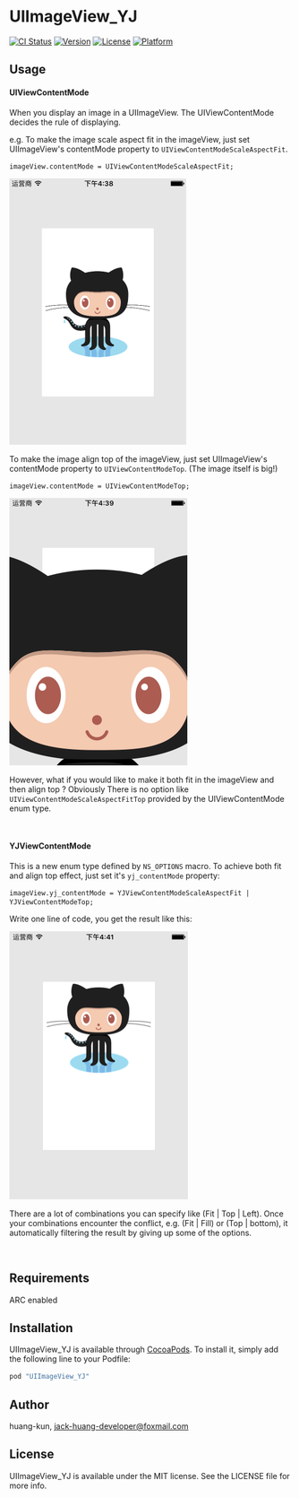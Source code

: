 # UIImageView_YJ

[![CI Status](http://img.shields.io/travis/huang-kun/UIImageView_YJ.svg?style=flat)](https://travis-ci.org/huang-kun/UIImageView_YJ)
[![Version](https://img.shields.io/cocoapods/v/UIImageView_YJ.svg?style=flat)](http://cocoapods.org/pods/UIImageView_YJ)
[![License](https://img.shields.io/cocoapods/l/UIImageView_YJ.svg?style=flat)](http://cocoapods.org/pods/UIImageView_YJ)
[![Platform](https://img.shields.io/cocoapods/p/UIImageView_YJ.svg?style=flat)](http://cocoapods.org/pods/UIImageView_YJ)

## Usage

#### UIViewContentMode

When you display an image in a UIImageView. The UIViewContentMode decides the rule of displaying. 

e.g. To make the image scale aspect fit in the imageView, just set UIImageView's contentMode property to `UIViewContentModeScaleAspectFit`.

```
imageView.contentMode = UIViewContentModeScaleAspectFit;
```

![fit](Octocat_fit.png)

To make the image align top of the imageView, just set UIImageView's contentMode property to `UIViewContentModeTop`. (The image itself is big!)

```
imageView.contentMode = UIViewContentModeTop;
```

![Top](Octocat_top.png)

However, what if you would like to make it both fit in the imageView and then align top ? Obviously There is no option like `UIViewContentModeScaleAspectFitTop` provided by the UIViewContentMode enum type.

<br>

#### YJViewContentMode

This is a new enum type defined by `NS_OPTIONS` macro. To achieve both fit and align top effect, just set it's `yj_contentMode` property:

```
imageView.yj_contentMode = YJViewContentModeScaleAspectFit | YJViewContentModeTop;
```

Write one line of code, you get the result like this:

![Fit_Top](Octocat_fit_top.png)

There are a lot of combinations you can specify like (Fit | Top | Left). Once your combinations encounter the conflict, e.g. (Fit | Fill) or (Top | bottom), it automatically filtering the result by giving up some of the options.

<br>

## Requirements

ARC enabled

## Installation

UIImageView_YJ is available through [CocoaPods](http://cocoapods.org). To install
it, simply add the following line to your Podfile:

```ruby
pod "UIImageView_YJ"
```

## Author

huang-kun, jack-huang-developer@foxmail.com

## License

UIImageView_YJ is available under the MIT license. See the LICENSE file for more info.


